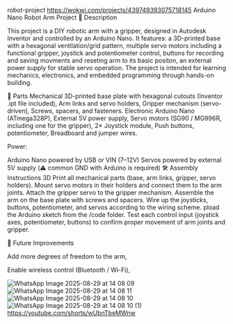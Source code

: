 robot-project
https://wokwi.com/projects/439749393075718145
Arduino Nano Robot Arm Project
📖 Description

This project is a DIY robotic arm with a gripper, designed in Autodesk Inventor and controlled by an Arduino Nano.
It features:
a 3D-printed base with a hexagonal ventilation/grid pattern,
multiple servo motors including a functional gripper,
joystick and potentiometer control,
buttons for recording and saving movments and reseting arm to its basic positon,
an external power supply for stable servo operation.
The project is intended for learning mechanics, electronics, and embedded programming through hands-on building.

🔩 Parts
Mechanical
3D-printed base plate with hexagonal cutouts (Inventor .ipt file included),
Arm links and servo holders,
Gripper mechanism (servo-driven),
Screws, spacers, and fasteners.
Electronic
Arduino Nano (ATmega328P),
External 5V power supply,
Servo motors (SG90 / MG996R, including one for the gripper),
2× Joystick module,
Push buttons,
potentiometer,
Breadboard and jumper wires.

Power:

Arduino Nano powered by USB or VIN (7–12V)
Servos powered by external 5V supply (⚠️ common GND with Arduino is required)
🛠️ Assembly Instructions
3D Print all mechanical parts (base, arm links, gripper, servo holders).
Mount servo motors in their holders and connect them to the arm joints.
Attach the gripper servo to the gripper mechanism.
Assemble the arm on the base plate with screws and spacers.
Wire up the joysticks, buttons, potentiometer, and servos according to the wiring scheme.
pload the Arduino sketch from the /code folder.
Test each control input (joystick axes, potentiometer, buttons) to confirm proper movement of arm joints and gripper.

🚀 Future Improvements

Add more degrees of freedom to the arm,

Enable wireless control (Bluetooth / Wi-Fi),


![WhatsApp Image 2025-08-29 at 14 08 09](https://github.com/user-attachments/assets/b706d12c-3c11-4de3-882a-b6c6a318f827)
![WhatsApp Image 2025-08-29 at 14 08 11](https://github.com/user-attachments/assets/2ead8035-6467-4506-a158-2e1607a83d58)
![WhatsApp Image 2025-08-29 at 14 08 10](https://github.com/user-attachments/assets/523e5973-e2c1-4fae-ba20-e7eb0a7b786a)
![WhatsApp Image 2025-08-29 at 14 08 10 (1)](https://github.com/user-attachments/assets/e0ebb197-76b1-4dbb-aa07-c27cf8f4de02)
https://youtube.com/shorts/wUbnTbeMWnw
